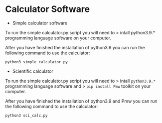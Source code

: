 # Calculator Software

- Simple calculator software

To run the simple calculator.py script you will need to > intall python3.9.* programming language software on your computer.

After you have finished the installation of python3.9 you can run the following command to use the calculator:

`python3 simple_calculator.py`

- Scientific calculator

To run the simple calculator.py script you will need to > intall `python3.9.*` programming language software and > `pip install Pmw` toolkit on your computer.

After you have finished the installation of python3.9 and Pmw you can run the following command to use the calculator:

`python3 sci_calc.py`

